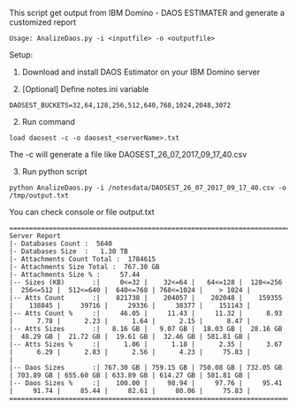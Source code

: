 This script get output from IBM Domino - DAOS ESTIMATER and generate a customized report
```
Usage: AnalizeDaos.py -i <inputfile> -o <outputfile>
```

Setup:

1) Download and install DAOS Estimator on your IBM Domino server

2) [Optional] Define notes.ini variable

```
DAOSEST_BUCKETS=32,64,128,256,512,640,768,1024,2048,3072
```

2) Run command

```
load daosest -c -o daosest_<serverName>.txt
```

 The -c will generate a file like DAOSEST_26_07_2017_09_17_40.csv
 
3) Run python script

```
python AnalizeDaos.py -i /notesdata/DAOSEST_26_07_2017_09_17_40.csv -o /tmp/output.txt
```
 
You can check console or file output.txt
```
===============================================================================
Server Report
|- Databases Count :  5640
|- Databases Size  :   1.30 TB 
|- Attachments Count Total :  1784615
|- Attachments Size Total :  767.30 GB 
|- Attachments Size % :     57.44 
|-- Sizes (KB)       :|     0<=32 |    32<=64 |   64<=128 |  128<=256 |  256<=512 |  512<=640 |  640<=768 | 768<=1024 |    > 1024 |
|-- Atts Count       :|    821738 |    204057 |    202048 |    159355 |    138845 |     39716 |     29336 |     38377 |    151143 |
|-- Atts Count %     :|     46.05 |     11.43 |     11.32 |      8.93 |      7.78 |      2.23 |      1.64 |      2.15 |      8.47 |
|-- Atts Sizes       :|   8.16 GB |   9.07 GB |  18.03 GB |  28.16 GB |  48.29 GB |  21.72 GB |  19.61 GB |  32.46 GB | 581.81 GB |
|-- Atts Sizes %     :|      1.06 |      1.18 |      2.35 |      3.67 |      6.29 |      2.83 |      2.56 |      4.23 |     75.83 |
|
|-- Daos Sizes       :| 767.30 GB | 759.15 GB | 750.08 GB | 732.05 GB | 703.89 GB | 655.60 GB | 633.89 GB | 614.27 GB | 581.81 GB |
|-- Daos Sizes %     :|    100.00 |     98.94 |     97.76 |     95.41 |     91.74 |     85.44 |     82.61 |     80.06 |     75.83 |
===============================================================================
```

